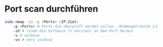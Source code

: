 # Port scan durchführen
``` bash
sudo nmap -sS -p <Ports> <IP-Ziel>
	-p <Ports> # Ports die überprüft werden sollen. (Kommagetrennte Liste)
	-sV # finde die Software (+ Version) an dem Port heraus
	-v # verbose
	-vv # very verbose
	
```